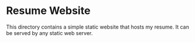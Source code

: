 # Resume Website

This directory contains a simple static website that hosts my resume.
It can be served by any static web server.
